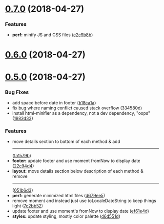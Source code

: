 <a name="0.7.0"></a>
# [0.7.0](https://github.com/clenemt/docdash/compare/v0.6.0...v0.7.0) (2018-04-27)


### Features

* **perf:** minify JS and CSS files ([c2c9b8b](https://github.com/clenemt/docdash/commit/c2c9b8b))



<a name="0.6.0"></a>
# [0.6.0](https://github.com/clenemt/docdash/compare/v0.5.0...v0.6.0) (2018-04-27)



<a name="0.5.0"></a>
# [0.5.0](https://github.com/clenemt/docdash/compare/fa1579b...v0.5.0) (2018-04-27)


### Bug Fixes

* add space before date in footer ([b18ca1a](https://github.com/clenemt/docdash/commit/b18ca1a))
* fix bug where naming conflict caused stack overflow ([334580d](https://github.com/clenemt/docdash/commit/334580d))
* install html-minifier as a dependency, not a dev dependency, "oops" ([1983d33](https://github.com/clenemt/docdash/commit/1983d33))


### Features

* move details section to bottom of each method & add <hr> ([fa1579b](https://github.com/clenemt/docdash/commit/fa1579b))
* **footer:** update footer and use moment fromNow to display date ([22c94d4](https://github.com/clenemt/docdash/commit/22c94d4))
* **layout:** move details section below description of each method & remove <hr> ([051b6d3](https://github.com/clenemt/docdash/commit/051b6d3))
* **perf:** generate minimized html files ([d679ee5](https://github.com/clenemt/docdash/commit/d679ee5))
* remove moment and instead just use toLocaleDateString to keep things light ([7c2bb52](https://github.com/clenemt/docdash/commit/7c2bb52))
* update footer and use moment's fromNow to display date ([ef61e4d](https://github.com/clenemt/docdash/commit/ef61e4d))
* **styles:** update styling, mostly color palette ([d6d551d](https://github.com/clenemt/docdash/commit/d6d551d))



